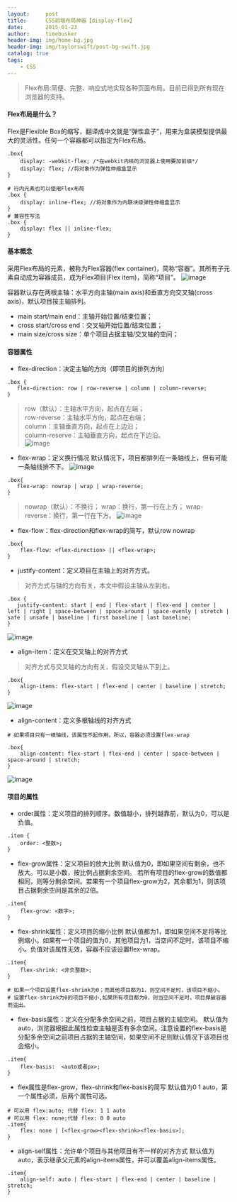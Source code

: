 ```yaml
---
layout:     post
title:      CSS前端布局神器【display-flex】
date:       2015-01-23
author:     timebusker
header-img: img/home-bg.jpg
header-img: img/taylorswift/post-bg-swift.jpg
catalog: true
tags:
    - CSS
---
```


> Flex布局:简便、完整、响应式地实现各种页面布局。目前已得到所有现在浏览器的支持。

#### Flex布局是什么？
Flex是Flexible Box的缩写，翻译成中文就是“弹性盒子”，用来为盒装模型提供最大的灵活性。任何一个容器都可以指定为Flex布局。

```
.box{
    display: -webkit-flex; /*在webkit内核的浏览器上使用要加前缀*/
    display: flex; //将对象作为弹性伸缩盒显示
}

# 行内元素也可以使用Flex布局
.box {
    display: inline-flex; //将对象作为内联块级弹性伸缩盒显示
}
# 兼容性写法
.box {
    display: flex || inline-flex;
}
```

#### 基本概念
采用Flex布局的元素，被称为Flex容器(flex container)，简称“容器”。其所有子元素自动成为容器成员，成为Flex项目(Flex item)，简称“项目”。
![image](https://raw.githubusercontent.com/timebusker/timebusker.github.io/master/img/css/flex.png?raw=true)  

容器默认存在两根主轴：水平方向主轴(main axis)和垂直方向交叉轴(cross axis)，默认项目按主轴排列。
- main start/main end：主轴开始位置/结束位置；
- cross start/cross end：交叉轴开始位置/结束位置；
- main size/cross size：单个项目占据主轴/交叉轴的空间；

#### 容器属性
- flex-direction：决定主轴的方向（即项目的排列方向）

```
.box {
   flex-direction: row | row-reverse | column | column-reverse;
}
```
> row（默认）：主轴水平方向，起点在左端；    
> row-reverse：主轴水平方向，起点在右端；       
> column：主轴垂直方向，起点在上边沿；     
> column-reserve：主轴垂直方向，起点在下边沿。    
![image](https://raw.githubusercontent.com/timebusker/timebusker.github.io/master/img/css/flex1.png?raw=true)    

- flex-wrap：定义换行情况
默认情况下，项目都排列在一条轴线上，但有可能一条轴线排不下。
![image](https://raw.githubusercontent.com/timebusker/timebusker.github.io/master/img/css/flex2.png?raw=true)   

```
.box{
   flex-wrap: nowrap | wrap | wrap-reverse;
}
```

> nowrap（默认）：不换行；
> wrap：换行，第一行在上方；
> wrap-reverse：换行，第一行在下方。
![image](https://raw.githubusercontent.com/timebusker/timebusker.github.io/master/img/css/flex3.png?raw=true)  

- flex-flow：flex-direction和flex-wrap的简写，默认row nowrap

```
.box{
    flex-flow: <flex-direction> || <flex-wrap>;
}
```

- justify-content：定义项目在主轴上的对齐方式。
> 对齐方式与轴的方向有关，本文中假设主轴从左到右。

```
.box {
   justify-content: start | end | flex-start | flex-end | center | left | right | space-between | space-around | space-evenly | stretch | safe | unsafe | baseline | first baseline | last baseline;
}
```
![image](https://raw.githubusercontent.com/timebusker/timebusker.github.io/master/img/css/flex4.png?raw=true)   

- align-item：定义在交叉轴上的对齐方式

> 对齐方式与交叉轴的方向有关，假设交叉轴从下到上。

```
.box{
    align-items: flex-start | flex-end | center | baseline | stretch;
}
```
![image](https://raw.githubusercontent.com/timebusker/timebusker.github.io/master/img/css/flex5.png?raw=true)   

- align-content：定义多根轴线的对齐方式

```
# 如果项目只有一根轴线，该属性不起作用，所以，容器必须设置flex-wrap

.box{
    align-content: flex-start | flex-end | center | space-between | space-around | stretch;
}
```
![image](https://raw.githubusercontent.com/timebusker/timebusker.github.io/master/img/css/flex6.png?raw=true)    

#### 项目的属性
- order属性：定义项目的排列顺序。数值越小，排列越靠前，默认为0，可以是负值。

```
.item {
    order: <整数>;
}
```

- flex-grow属性：定义项目的放大比例
默认值为0，即如果空间有剩余，也不放大。可以是小数，按比例占据剩余空间。
若所有项目的flex-grow的数值都相同，则等分剩余空间。若果有一个项目flex-grow为2，其余都为1，则该项目占据剩余空间是其余的2倍。

```
.item{
    flex-grow: <数字>;
}
```

- flex-shrink属性：定义项目的缩小比例
默认值都为1，即如果空间不足将等比例缩小。如果有一个项目的值为0，其他项目为1，当空间不足时，该项目不缩小。负值对该属性无效，容器不应该设置flex-wrap。   

```
.item{
    flex-shrink: <非负整数>;
}

# 如果一个项目设置flex-shrink为0；而其他项目都为1，则空间不足时，该项目不缩小。
# 设置flex-shrink为0的项目不缩小,如果所有项目都为0，则当空间不足时，项目撑破容器而溢出。
```

- flex-basis属性：定义在分配多余空间之前，项目占据的主轴空间。
默认值为auto，浏览器根据此属性检查主轴是否有多余空间。注意设置的flex-basis是分配多余空间之前项目占据的主轴空间，如果空间不足则默认情况下该项目也会缩小。

```
.item{
    flex-basis:  <auto或者px>;
}
```

- flex属性是flex-grow，flex-shrink和flex-basis的简写
默认值为0 1 auto，第一个属性必须，后两个属性可选。

```
# 可以用 flex:auto; 代替 flex: 1 1 auto
# 可以用 flex: none;代替 flex: 0 0 auto
.item{
    flex: none | [<flex-grow><flex-shrink><flex-basis>];
}
```

- align-self属性：允许单个项目与其他项目有不一样的对齐方式
默认值为auto，表示继承父元素的align-items属性，并可以覆盖align-items属性。

```
.item{
    align-self: auto | flex-start | flex-end | center | baseline | stretch;
}
```
